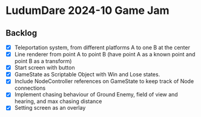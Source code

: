 # LudumDare 2024-10 Game Jam

## Backlog
- [x] Teleportation system, from different platforms A to one B at the center
- [x] Line renderer from point A to point B (have point A as a known point and point B as a transform)
- [x] Start screen with button
- [x] GameState as Scriptable Object with Win and Lose states.
- [x] Include NodeController references on GameState to keep track of Node connections
- [x] Implement chasing behaviour of Ground Enemy, field of view and hearing, and max chasing distance
- [x] Setting screen as an overlay
